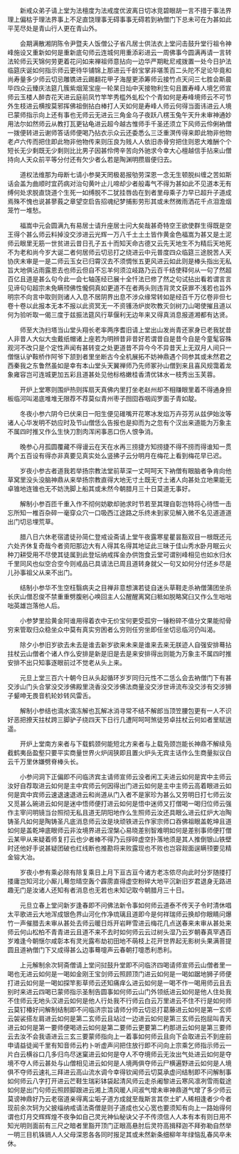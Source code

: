 <!-- { "loadSidebar": true } -->
　　新戒众弟子请上堂为法檀度为法戒度优波离日切冰竞碧眼胡一言不措于事法界理上偏枯于理法界事上不足直饶理事无碍事事无碍若到衲僧门下总未可在为甚如此平芜尽处是青山行人更在青山外。

　　会期满散湘阴陈令尹暨夫人饭僧公子省凡居士供法衣上堂问击鼓升堂行祖令神峰施设又重新如何是重新底句师云连城何用重添彩进云一周佛事今圆满再请一言转法轮师云天锦何劳更着花问如来禅祖师意拈向一边华严期毗尼戒拨置一处今日护法临筵庆诞如何指示师云更待华铺锦上那进云千龄宝掌非堪羡百二头陀不足论毕竟和尚寿量多少师云切忌雕镌进云踢翻花甲子海屋更添筹师云接竹点天问三七胜会斯晨毕四众云臻庆法筵几簇紫烟笼宝座一轮杲日灿中天接物利生句且置寿峰人境乞师宣师云玉楼人醉杏花天进云庭前凤竹竿竿秀槛外虬松个个青如何是寿峰境师云不可节外生枝进云横按莫邪挥佛祖倒拈白棒打人天如何是寿峰人师云何得当面讳进云人境已蒙师指示向上还有事也无师云无进云三角金乌子夜跃八楞玉兔午天升未审神通妙用法尔如然师云从教打瓦更钻龟进云超今越古惟师手千圣还须立下风师云伶俐衲僧一拨便转进云谢师答话师便喝乃拈衣示众云还委悉么三泛重溟传得来即此物非他物老卢六传而把住即此物非他物传来则压良为贱人人依旧赤骨穷把住则恩大难酬个个短长无少剩既无少剩则比比男子因甚伶俜辛苦向外驰求今幸大心檀越信手拈来山僧持向人天众前平等分付还有欠少者么若是陶渊明攒眉便归去。

　　道权法维那为母断七请小参昊天罔极曷报劬劳深恩一念无生顿脱纠缠之苦如斯话会盖为曲顺时宜药病对治句黄叶止儿啼却少者般毒气不得为甚如此不见道本无有缚何处求脱直饶道个生死一如缚脱不二犹挂唇齿在到者里母乘子力早已超升子道成焉殊不愧也说甚蓼莪之章望空启告招魂纪梦捕影劳形其或未然微雨洒花千点泪澹烟笼竹一堆愁。

　　福嵩中元会圆满九有易居士请升座居士问大矣哉甚奇特空王欲使群生得既是空王得个甚么师云料掉没交涉进云光辉一万八千土土土皆作黄金色福嵩为甚又是土泥师云眼里无筋一世贫进云昔日孔子五十而知天命古德又云先天地生不为精后天地死不为老和尚今岁大诞二者何居师云切忌打之绕进云中元普度四众临筵三途脱苦人天协庆未审是一是二师云玉女已归霄汉去不须惆怅五更风进云如此则是棒头指出无私旨大地俱沾雨露恩去也师云但自不忘羊何须泣岐路乃云百千结使释何从一句了然超百亿且道是甚么句今此一会七轴莲经已展十全忏法已修了然之句试拈出看若谓言言见谛句句超宗未免瞒顸佛性儱侗真如更道不在者两头则违背灵文获罪不浅若也旨外明宗不向言中取则则诸人入息不居阴界出息不涉众缘常转如是经百千万亿卷非但七卷十卷以此报本无本不报以此资冥无一不资镬汤炉炭吹教灭剑树刀山喝使摧且道以何为验听取一偈三度于兹振法筵风行草偃利无边年来又得真消息报道湘都有达贤。

　　师至大沩扫塔当山堂头翔长老率两序耆旧请上堂出山发尚青还家身已老我犹昔人非昔人大似大虫戴纸帽诸上座若为明辨昔非昔好若谓昔自是昔今自是今童髦容殊观河不改只是个定性声闻有甚转变之处更道昔不异今今不异昔天上无双月人间只一僧惬认驴鞍桥作阿爷下颔到者里坐断古今全机展拓不妨神鼎遇个同参其或未然君之西秦我之东鲁然虽如是幸有本山堂头天翼禅师乃先师冢孙山僧到来且喜风规霭着龙象雍容岂可连城更加五彩且道甚处见他标格嫩桂香清优钵水一枝秀出玉芙蓉。

　　开炉上堂寒则围炉热则挥扇天真佛内里打坐老赵州却不相赚眼里着不得通身担板临河叫渴底堆堆无限荐不荐莫似青州枣子囫囵吞咽阎罗面子青如靛。

　　冬夜小参六阴今已伏来日一阳生便见碓嘴开花寒冰发焰万卉芬芳从兹伊始汝等诸人心华发明不妨应时及节山僧恁么告报也是抑而为之忽有个汉出来道能为万象主不属四时推又作么生快刀割肉浑闲事恶口伤人恨争消。

　　晚参心月孤圆覆藏不得谩云在天在水再三捞捷方知捞捷不得不捞而得谁知一贯两个五百设有得亦非真要见真实处么竖拂子云分明月在梅花上看到梅花早已迟。

　　岁夜小参古者道我若举扬宗教法堂前草深一丈呵呵天下衲僧有眼脑者争肯向他草窝里没头没脑神鼎从来举扬宗教直得大地无寸土既无寸土诸人向甚处立地果能无卓锥地连锥也无不妨洗脚上船其或未然今朝腊月三十日莫道无事好。

　　解制小参百匝千重入作不彻何妨歇却驰求时节若至其理自彰岂特将心待悟一击忘所知一椎百杂碎一毫穿众穴一口吸西江途路之乐终未到家见解入微不名见道道道出门切忌埋荒草。

　　腊八日六休老宿遣徒孙简仁登戒设斋请上堂午夜露寒星瞿昙豁双目一根既还元六处齐休复奇哉今者资阳那边大有人得其名得其地证此三昧于佳山秀水卧月眠云火种刀耕受用不尽使其徒属到此登坛纳戒挥金办供饱食云堂可谓别峰相见也如水归水千里同风也似空合空今则戒品已具请法已周且道转身就父一句又如何分付还乡尽是儿孙事祖父从来不出门。

　　结制小参华不生空枉翳病夫之目禅非意想演若徒自迷头草鞋走杀衲僧蒲团坐杀长庆山僧忍俊不禁重重劈腹剜心唤回主人公醒醒离窝臼秪如脱略窝臼又作么生咄咄咄英雄岂落他人后。

　　小参梦里拾黄金阿谁用得着衣中无价宝何更受孤穷一锤粉碎不值分文果能彻骨穷来管取归众稳坐众中莫有真实穷困者么穷则任穷坐即任坐切忌临河仍叫渴。

　　除夕小参旧岁欲去未去是谁去新岁欲来未来是谁来去来无朕迹人自强安排蓦拈拄杖云山僧者个诸人作么安排是新是旧是去是来安排得出则能为万象主不属四时推安排不出只知事逐眼前过不觉老从头上来。

　　元旦上堂三百六十朝今日从头起循环岁岁同归元性不二恁么会去衲僧门下有甚交涉山门头合掌没交涉佛殿里浇香没交涉佛法商量没交涉世谛流布没交涉有交涉狮子颦呻无畏音机轮妙转风雷舌。

　　解制小参结也滴水滴冻解也瓦解冰消寻常不结不解郎当顶笠腰包更有一人不识好恶把撩天拄杖跨三脚驴子绕四天下日行几遭阿呵呵煞徒劳卓拄杖云何如者里赋逍遥。

　　开炉上堂南方来者与下载鹤颈何能短北方来者与上载凫颈岂能长神鼎不解续凫截鹤夷岳盈壑只要平实商量世界火炉阔狭即且置火炉头无宾主话作么生商量拟议白云千万里休嫌劈脊棒头长。

　　小参问洞下正偏即不问临济宾主请师宣师云没者闲工夫进云如何是宾中主师云汝好自荐取进云如何是主中宾师云何因得出门进云如何是主中主师云高着眼进云如何是宾中宾师云速退速退进云和尚道从门入者不是家珍为甚么又劳明日打七师云汝又觅甚么碗进云如何是迷中悟师便打进云如何是悟中迷师又打僧喝一喝归位师云强作主宰问明镜当台照彻无私且道无阴阳地作么生照师云汝还具眼么进云红炉大冶陶铸圣凡如何是陶铸圣凡底消息师云汝是块顽铁进云作家宗师口吞佛祖眼盖乾坤且道如何是盖乾坤底眼师云非汝境界进云涅槃心易晓差别智难明如何是差别事师便打僧云某甲从来疑着师复打云也少者棒不得乃云拶碎虚空扑落地须是其人推倒银山铁壁时还他好手说甚疑团破也红线断也推勘将来败露现也不败也岂容觌面逞瞒顸要见精金镕大冶。

　　岁夜小参有乘必除有除复乘日上月下亘古亘今诸方老冻侬尽向此时分岁随搂打搂庸岂知河北小厮儿蓦忽晴空轰个霹雳直得虚空粉碎大地平沉新旧岁君退身无路进趣无门是汝诸人还知有者消息也无若也未知记取今朝腊月三十日。

　　元旦立春上堂问新岁逢春即不问佛法新令事如何师云道泰不传天子令时清休唱太平歌进云大地浑成银色界山河化作净琉璃且道即今是何祥瑞师云换却你眼睛问爆竹一声催腊去未审从甚处去师云暖日烁开岩畔雪进云梅花几点送春来未审从甚处来师云何山松柏不青青进云且道不来不去时如何师云云过树头湿乃云岁朝春真罕遇百岁难逢今朝惬尔咸彰本有灵光露布劫初田地不萌枝上花开世界起无影树头果满菩提圆且道衲僧门下又成得甚么边事蓦嚏声云春朝打嚏悉利悉利。

　　上元解制余次轲斋僧请上堂问挝鼓升堂即不问临济四喝请师宣师云山僧者里一喝也无进云如何是一喝如金刚王宝剑师云照顾顶门进云如何是一喝如踞地狮子师便打进云如何是一喝如探竿影草师云还知痛痒么进云如何是一喝不作一喝用师云且去别时来进云四喝已蒙师指示圣制告圆事如何师云山门外领纸进云如何是他人住处我不住师云无地头汉进云如何是他人行处我不行师云白云万里进云不住不行是如何师云莫钉椿好问解制结制即不问临济宗旨请师分师云切忌打葛藤进云如何是第一玄师云袈裟搭左肩进云如何是第二玄师云且站过一边进云如何是第三玄师云抱屈叫青天进云如何是第一要师便喝进云如何是第二要师云更要第二杓那进云如何是第三要师云去汝不会我语进云三玄三要蒙师指向上一着事如何师云且向下会取进云不到座前申请益徒闻千里有知音师云杓卜听虚声问把住放行即不问向上宗乘乞师指示师云一片白云横谷口几多归鸟尽迷窠进云如何是夺人不夺境师云无汝出气处进云如何是夺境不夺人师云甚处与山僧相见进云如何是人境两俱夺师云尸横遍野进云如何是人境俱不夺师云速礼三拜进云高山流水调今幸得钦闻师云切莫承虚问结制即不问解制事如何师云八字打开进云芒鞋生瑞彩钵袋起清风师云走杀阇黎进云寒风凛冽雪雨载途如何是出门句师云照顾脚跟进云湘上清风暖人间淑气增未审神鼎道气增了多少师云莫谤神鼎好乃云老宿道亲得离尘垢子道方成就至哉斯言其奈土旷人稀相逢者少今者现前余次轲为父披缁纳戒请法斋僧是则子道成也父心宽也要须知有向上一路始得何谓也灯月交辉辉煌不夜争如自己灵光神仙秘诀父子不传须信人人本有本有则日用不知光明则面前有三尺之暗者里豁开顶门正眼高悬肘后灵符高揖释迦不拜弥勒自然举一明三目机铢镉人人父母深恩各各同时报足其或未然新条细柳年年绿恼乱春风卒未休。

